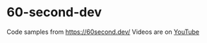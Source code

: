 # 60-second-dev
Code samples from https://60second.dev/
Videos are on [YouTube](https://www.youtube.com/channel/UCQYYfLWpgVVvdJQsir5pWVA)
